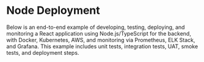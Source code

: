 # Node Deployment

Below is an end-to-end example of developing, testing, deploying, and monitoring a React application using Node.js/TypeScript for the backend, with Docker, Kubernetes, AWS, and monitoring via Prometheus, ELK Stack, and Grafana. This example includes unit tests, integration tests, UAT, smoke tests, and deployment steps.
